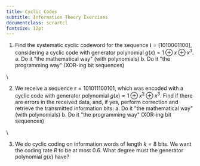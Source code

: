 ```yaml
---
title: Cyclic Codes
subtitle: Information Theory Exercises
documentclass: scrartcl
fontsize: 12pt
---
```


1. Find the systematic cyclic codeword for the sequence $\mathbf{i} = [1 0 1 0 0 0 1 1 0 0]$, 
considering a cyclic code with generator polynomial $g(x) = 1\oplus x \oplus x^3$.
    a. Do it "the mathematical way" (with polynomials)
    b. Do it "the programming way" (XOR-ing bit sequences)
    
\ 

2. We receive a sequence $\mathbf{r} = 101011100101$, which was encoded with
a cyclic code with generator polynomial $g(x) = 1\oplus x^2 \oplus x^3$.
Find if there are errors in the received data, and, if yes, perform correction and retrieve the 
transmitted information bits.
    a. Do it "the mathematical way" (with polynomials)
    b. Do it "the programming way" (XOR-ing bit sequences)

\ 

3. We do cyclic coding on information words of length $k = 8$ bits.
We want the coding rate $R$ to be at most $0.6$. What degree must the generator polynomial $g(x)$ have?

